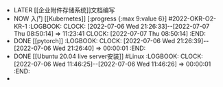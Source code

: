 - LATER [[企业附件存储系统]]文档编写
- NOW 入门 [[Kubernetes]] [:progress {:max 9:value 6}] #2022-OKR-O2-KR-1
  :LOGBOOK:
  CLOCK: [2022-07-06 Wed 21:26:33]--[2022-07-07 Thu 08:50:14] =>  11:23:41
  CLOCK: [2022-07-07 Thu 08:50:14]
  :END:
- DONE [[pytorch]]
  :LOGBOOK:
  CLOCK: [2022-07-06 Wed 21:26:39]--[2022-07-06 Wed 21:26:40] =>  00:00:01
  :END:
- DONE [[Ubuntu 20.04 live server安装]] #Linux
  :LOGBOOK:
  CLOCK: [2022-07-06 Wed 11:46:25]--[2022-07-06 Wed 11:46:26] =>  00:00:01
  :END:
-
